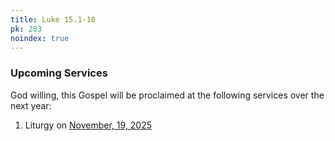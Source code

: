 ```yaml
---
title: Luke 15.1-10
pk: 283
noindex: true
---
```


### Upcoming Services

God willing, this Gospel will be proclaimed at the following services over the next year:


1. Liturgy on [November, 19, 2025](https://orthocal.info/readings/gregorian/2025/11/19/)
